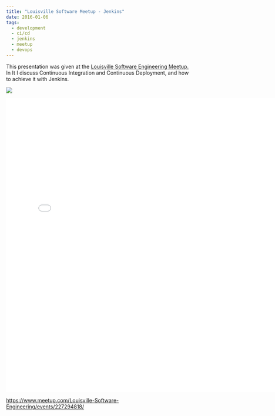 ```yaml
---
title: "Louisville Software Meetup - Jenkins"
date: 2016-01-06
tags:
  - development
  - ci/cd
  - jenkins
  - meetup
  - devops
---
```


This presentation was given at the [Louisville Software Engineering Meetup.](https://www.meetup.com/Louisville-Software-Engineering/) In It I discuss Continuous Integration and 
Continuous Deployment, and how to achieve it with Jenkins.

![](/img/jenkins.png)

<embed src="/pdf/software-engineering.pdf" type="application/pdf"  width="775px" height="800px">

https://www.meetup.com/Louisville-Software-Engineering/events/227294818/